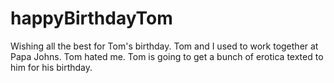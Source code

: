 # happyBirthdayTom
Wishing all the best for Tom's birthday. Tom and I used to work together at Papa Johns. Tom hated me. Tom is going to get a bunch of erotica texted to him for his birthday. 
